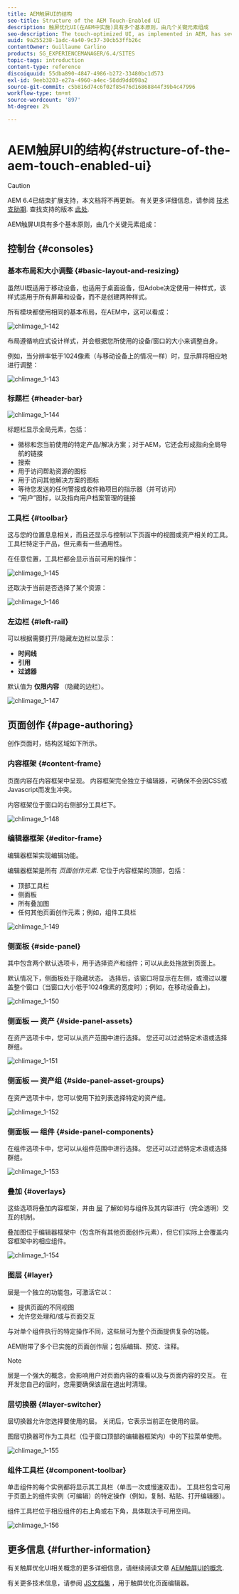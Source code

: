 ```yaml
---
title: AEM触屏UI的结构
seo-title: Structure of the AEM Touch-Enabled UI
description: 触屏优化UI(在AEM中实施)具有多个基本原则，由几个关键元素组成
seo-description: The touch-optimized UI, as implemented in AEM, has several underlying principles and is made up of several key elements
uuid: 9a255238-1adc-4a40-9c37-30cb53ffb26c
contentOwner: Guillaume Carlino
products: SG_EXPERIENCEMANAGER/6.4/SITES
topic-tags: introduction
content-type: reference
discoiquuid: 55dba890-4847-4986-b272-33480bc1d573
exl-id: 9eeb3203-e27a-4960-a4ec-58dd9dd098a2
source-git-commit: c5b816d74c6f02f85476d16868844f39b4c47996
workflow-type: tm+mt
source-wordcount: '897'
ht-degree: 2%

---
```


# AEM触屏UI的结构{#structure-of-the-aem-touch-enabled-ui}

>[!CAUTION]
>
>AEM 6.4已结束扩展支持，本文档将不再更新。 有关更多详细信息，请参阅 [技术支助期](https://helpx.adobe.com/cn/support/programs/eol-matrix.html). 查找支持的版本 [此处](https://experienceleague.adobe.com/docs/).

AEM触屏UI具有多个基本原则，由几个关键元素组成：

## 控制台 {#consoles}

### 基本布局和大小调整 {#basic-layout-and-resizing}

虽然UI既适用于移动设备，也适用于桌面设备，但Adobe决定使用一种样式，该样式适用于所有屏幕和设备，而不是创建两种样式。

所有模块都使用相同的基本布局，在AEM中，这可以看成：

![chlimage_1-142](assets/chlimage_1-142.png)

布局遵循响应式设计样式，并会根据您所使用的设备/窗口的大小来调整自身。

例如，当分辨率低于1024像素（与移动设备上的情况一样）时，显示屏将相应地进行调整：

![chlimage_1-143](assets/chlimage_1-143.png)

### 标题栏 {#header-bar}

![chlimage_1-144](assets/chlimage_1-144.png)

标题栏显示全局元素，包括：

* 徽标和您当前使用的特定产品/解决方案；对于AEM，它还会形成指向全局导航的链接
* 搜索
* 用于访问帮助资源的图标
* 用于访问其他解决方案的图标
* 等待您发送的任何警报或收件箱项目的指示器（并可访问）
* “用户”图标，以及指向用户档案管理的链接

### 工具栏 {#toolbar}

这与您的位置息息相关，而且还显示与控制以下页面中的视图或资产相关的工具。 工具栏特定于产品，但元素有一些通用性。

在任意位置，工具栏都会显示当前可用的操作：

![chlimage_1-145](assets/chlimage_1-145.png)

还取决于当前是否选择了某个资源：

![chlimage_1-146](assets/chlimage_1-146.png)

### 左边栏 {#left-rail}

可以根据需要打开/隐藏左边栏以显示：

* **时间线**
* **引用**
* **过滤器**

默认值为 **仅限内容** （隐藏的边栏）。

![chlimage_1-147](assets/chlimage_1-147.png)

## 页面创作 {#page-authoring}

创作页面时，结构区域如下所示。

### 内容框架 {#content-frame}

页面内容在内容框架中呈现。 内容框架完全独立于编辑器，可确保不会因CSS或Javascript而发生冲突。

内容框架位于窗口的右侧部分工具栏下。

![chlimage_1-148](assets/chlimage_1-148.png)

### 编辑器框架 {#editor-frame}

编辑器框架实现编辑功能。

编辑器框架是所有 *页面创作元素*. 它位于内容框架的顶部，包括：

* 顶部工具栏
* 侧面板
* 所有叠加图
* 任何其他页面创作元素；例如，组件工具栏

![chlimage_1-149](assets/chlimage_1-149.png)

### 侧面板 {#side-panel}

其中包含两个默认选项卡，用于选择资产和组件；可以从此处拖放到页面上。

默认情况下，侧面板处于隐藏状态。 选择后，该窗口将显示在左侧，或滑过以覆盖整个窗口（当窗口大小低于1024像素的宽度时）；例如，在移动设备上)。

![chlimage_1-150](assets/chlimage_1-150.png)

### 侧面板 — 资产 {#side-panel-assets}

在资产选项卡中，您可以从资产范围中进行选择。 您还可以过滤特定术语或选择群组。

![chlimage_1-151](assets/chlimage_1-151.png)

### 侧面板 — 资产组 {#side-panel-asset-groups}

在资产选项卡中，您可以使用下拉列表选择特定的资产组。

![chlimage_1-152](assets/chlimage_1-152.png)

### 侧面板 — 组件 {#side-panel-components}

在组件选项卡中，您可以从组件范围中进行选择。 您还可以过滤特定术语或选择群组。

![chlimage_1-153](assets/chlimage_1-153.png)

### 叠加 {#overlays}

这些选项将叠加内容框架，并由 [层](#layer) 了解如何与组件及其内容进行（完全透明）交互的机制。

叠加图位于编辑器框架中（包含所有其他页面创作元素），但它们实际上会覆盖内容框架中的相应组件。

![chlimage_1-154](assets/chlimage_1-154.png)

### 图层 {#layer}

层是一个独立的功能包，可激活它以：

* 提供页面的不同视图
* 允许您处理和/或与页面交互

与对单个组件执行的特定操作不同，这些层可为整个页面提供复杂的功能。

AEM附带了多个已实施的页面创作层；包括编辑、预览、注释。

>[!NOTE]
>
>层是一个强大的概念，会影响用户对页面内容的查看以及与页面内容的交互。 在开发您自己的层时，您需要确保该层在退出时清理。

### 层切换器 {#layer-switcher}

层切换器允许您选择要使用的层。 关闭后，它表示当前正在使用的层。

图层切换器可作为工具栏（位于窗口顶部的编辑器框架内）中的下拉菜单使用。

![chlimage_1-155](assets/chlimage_1-155.png)

### 组件工具栏 {#component-toolbar}

单击组件的每个实例都将显示其工具栏（单击一次或慢速双击）。 工具栏包含可用于页面上的组件实例（可编辑）的特定操作（例如，复制、粘贴、打开编辑器）。

组件工具栏位于相应组件的右上角或右下角，具体取决于可用空间。

![chlimage_1-156](assets/chlimage_1-156.png)

## 更多信息 {#further-information}

有关触屏优化UI相关概念的更多详细信息，请继续阅读文章 [AEM触屏UI的概念](/help/sites-developing/touch-ui-concepts.md).

有关更多技术信息，请参阅 [JS文档集](https://helpx.adobe.com/experience-manager/6-4/sites/developing/using/reference-materials/jsdoc/ui-touch/editor-core/index.html) ，用于触屏优化页面编辑器。
